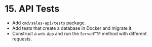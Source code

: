 # 15. API Tests

- Add `cmd/sales-api/tests` package.
- Add tests that create a database in Docker and migrate it.
- Construct a `web.App` and run the `ServeHTTP` method with different requests.
